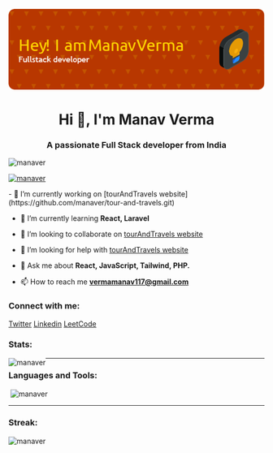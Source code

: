 ![Coding](https://github.com/manaver/manaver/blob/2a296d7625d987839a996ebd84250c2aec20e737/image.png)

<h1 align="center">Hi 👋, I'm Manav Verma</h1>
<h3 align="center">A passionate Full Stack developer from India</h3>

<!-- <img src="https://avatars2.githubusercontent.com/u/3990291?s=400&v=4" width="300vw" align="right" alt="Coding"> -->

<p align="left" > <img src="https://komarev.com/ghpvc/?username=manaver&label=Profile%20views&color=0e75b6&style=flat" alt="manaver" /> </p>
<p align="left"> <a href="https://github.com/ryo-ma/github-profile-trophy"><img src="https://github-profile-trophy.vercel.app/?username=manaver" alt="manaver" /></a>

</p>
- 🔭 I’m currently working on [tourAndTravels website](https://github.com/manaver/tour-and-travels.git)

- 🌱 I’m currently learning **React, Laravel**

- 👯 I’m looking to collaborate on [tourAndTravels website](https://github.com/manaver/tour-and-travels.git)

- 🤝 I’m looking for help with [tourAndTravels website](https://github.com/manaver/tour-and-travels.git)

- 💬 Ask me about **React, JavaScript, Tailwind, PHP.**

- 📫 How to reach me **vermamanav117@gmail.com**

<h3 align="left">Connect with me:</h3>
<p align="left">
<a href="https://twitter.com/manav1924" target="blank">Twitter</a>
<a href="https://linkedin.com/in/manav-verma-590a92204" target="blank">Linkedin</a>
<a href="https://www.leetcode.com/manav1" target="blank">LeetCode</a>
</p>

<div align="left">
<h3 align="left">Stats:</h3>
<p align="left"><img align="left" src="https://github-readme-stats.vercel.app/api?username=manaver&show_icons=true&theme=radical" alt="manaver" /></p>
</div>
<hr>
<div align="left">
 <h3 align="left">Languages and Tools:</h3>
  <p align="left">&nbsp;<img align="center" src="https://github-readme-stats.vercel.app/api/top-langs/?username=manaver&layout=compact" alt="manaver" /></p>
</div>
<hr>
<div align="left">
  <h3 align="left">Streak:</h3>
<p align="left"><img align="center" src="https://github-readme-streak-stats.herokuapp.com/?user=manaver&" alt="manaver" /></p>
</div>
